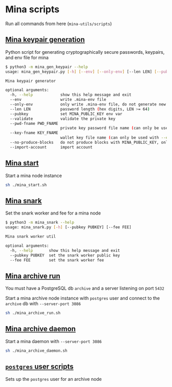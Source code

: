 # Mina scripts

Run all commands from here (`mina-utils/scripts`)

## [Mina keypair generation](./mina_gen_keypair.py)

Python script for generating cryptographically secure passwords, keypairs, and env file for mina

```sh
$ python3 -m mina_gen_keypair --help
usage: mina_gen_keypair.py [-h] [--env] [--only-env] [--len LEN] [--pubkey] [--validate] [--pwd-fname PWD_FNAME] [--key-fname KEY_FNAME] [--no-produce-blocks] [--import-account]

Mina keypair generator

optional arguments:
  -h, --help            show this help message and exit
  --env                 write .mina-env file
  --only-env            only write .mina-env file, do not generate new keypair
  --len LEN             password length (hex digits, LEN >= 64)
  --pubkey              set MINA_PUBLIC_KEY env var
  --validate            validate the private key
  --pwd-fname PWD_FNAME
                        private key password file name (can only be used with --env and --only-env)
  --key-fname KEY_FNAME
                        wallet key file name (can only be used with --env and --only-env)
  --no-produce-blocks   do not produce blocks with MINA_PUBLIC_KEY, only connect to peers
  --import-account      import account
```

## [Mina start](./mina_start.sh)

Start a mina node instance

```sh
sh ./mina_start.sh
```

## [Mina snark](./mina_snark.py)

Set the snark worker and fee for a mina node

```sh
$ python3 -m mina_snark --help
usage: mina_snark.py [-h] [--pubkey PUBKEY] [--fee FEE]

Mina snark worker util

optional arguments:
  -h, --help       show this help message and exit
  --pubkey PUBKEY  set the snark worker public key
  --fee FEE        set the snark worker fee
```

## [Mina archive run](./mina_archive_run.sh)

You must have a PostgreSQL db `archive` and a server listening on port `5432`

Start a mina archive node instance with `postgres` user and connect to the `archive` db with `--server-port 3086`

```sh
sh ./mina_archive_run.sh
```

## [Mina archive daemon](./mina_archive_daemon.sh)

Start a mina daemon with `--server-port 3086`

```sh
sh ./mina_archive_daemon.sh
```

## [`postgres` user scripts](./postgres_scripts/)

Sets up the `postgres` user for an archive node
